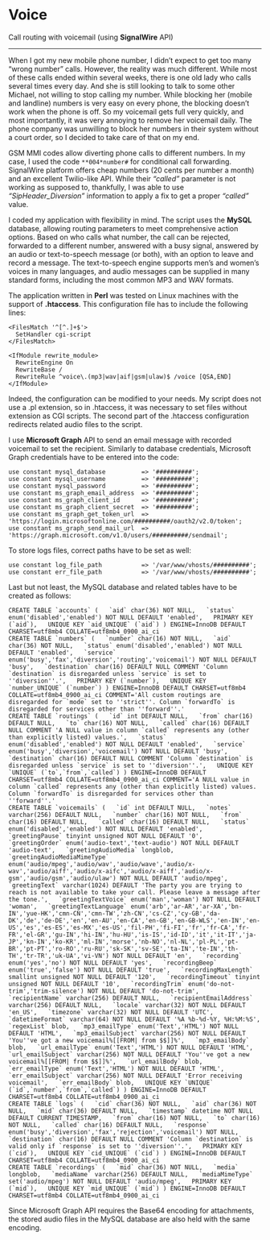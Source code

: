 # Voice
Call routing with voicemail (using **SignalWire** API)

---

When I got my new mobile phone number, I didn’t expect to get too many “wrong number” calls. However, the reality was much different. While most of these calls ended within several weeks, there is one old lady who calls several times every day. And she is still looking to talk to some other Michael, not willing to stop calling my number. While blocking her (mobile and landline) numbers is very easy on every phone, the blocking doesn’t work when the phone is off. So my voicemail gets full very quickly, and most importantly, it was very annoying to remove her voicemail daily. The phone company was unwilling to block her numbers in their system without a court order, so I decided to take care of that on my end.

GSM MMI codes allow diverting phone calls to different numbers. In my case, I used the code `**004*number#` for conditional call forwarding. SignalWire platform offers cheap numbers (20 cents per number a month) and an excellent Twilio-like API. While their *“called”* parameter is not working as supposed to, thankfully, I was able to use *“SipHeader_Diversion”* information to apply a fix to get a proper *“called”* value.

I coded my application with flexibility in mind. The script uses the **MySQL** database, allowing routing parameters to meet comprehensive action options. Based on who calls what number, the call can be rejected, forwarded to a different number, answered with a busy signal, answered by an audio or text-to-speech message (or both), with an option to leave and record a message. The text-to-speech engine supports men’s and women’s voices in many languages, and audio messages can be supplied in many standard forms, including the most common MP3 and WAV formats.

The application written in **Perl** was tested on Linux machines with the support of **.htaccess**. This configuration file has to include the following lines:

    <FilesMatch '^[^.]+$'>
      SetHandler cgi-script
    </FilesMatch>

    <IfModule rewrite_module>
      RewriteEngine On
      RewriteBase /
      RewriteRule ^voice\.(mp3|wav|aif|gsm|ulaw)$ /voice [QSA,END]
    </IfModule>

Indeed, the configuration can be modified to your needs. My script does not use a .pl extension, so in .htaccess, it was necessary to set files without extension as CGI scripts. The second part of the .htaccess configuration redirects related audio files to the script.

I use **Microsoft Graph** API to send an email message with recorded voicemail to set the recipient. Similarly to database credentials, Microsoft Graph credentials have to be entered into the code: 

    use constant mysql_database          => '##########';
    use constant mysql_username          => '##########';
    use constant mysql_password          => '##########';
    use constant ms_graph_email_address  => '##########';
    use constant ms_graph_client_id      => '##########';
    use constant ms_graph_client_secret  => '##########';
    use constant ms_graph_get_token_url  => 'https://login.microsoftonline.com/##########/oauth2/v2.0/token';
    use constant ms_graph_send_mail_url  => 'https://graph.microsoft.com/v1.0/users/##########/sendmail';

To store logs files, correct paths have to be set as well:

    use constant log_file_path           => '/var/www/vhosts/##########';
    use constant err_file_path           => '/var/www/vhosts/##########';

Last but not least, the MySQL database and related tables have to be created as follows:

    CREATE TABLE `accounts` (   `aid` char(36) NOT NULL,   `status` enum('disabled','enabled') NOT NULL DEFAULT 'enabled',   PRIMARY KEY (`aid`),   UNIQUE KEY `aid_UNIQUE` (`aid`) ) ENGINE=InnoDB DEFAULT CHARSET=utf8mb4 COLLATE=utf8mb4_0900_ai_ci
    CREATE TABLE `numbers` (   `number` char(16) NOT NULL,   `aid` char(36) NOT NULL,   `status` enum('disabled','enabled') NOT NULL DEFAULT 'enabled',   `service` enum('busy','fax','diversion','routing','voicemail') NOT NULL DEFAULT 'busy',   `destination` char(16) DEFAULT NULL COMMENT 'Column `destination` is disregarded unless `service` is set to ''diversion''.',   PRIMARY KEY (`number`),   UNIQUE KEY `number_UNIQUE` (`number`) ) ENGINE=InnoDB DEFAULT CHARSET=utf8mb4 COLLATE=utf8mb4_0900_ai_ci COMMENT='All custom routings are disregarded for `mode` set to ''strict''. Column `forwardTo` is disregarded for services other than ''forward''.'
    CREATE TABLE `routings` (   `id` int DEFAULT NULL,   `from` char(16) DEFAULT NULL,   `to` char(16) NOT NULL,   `called` char(16) DEFAULT NULL COMMENT 'A NULL value in column `called` represents any (other than explicitly listed) values.',   `status` enum('disabled','enabled') NOT NULL DEFAULT 'enabled',   `service` enum('busy','diversion','voicemail') NOT NULL DEFAULT 'busy',   `destination` char(16) DEFAULT NULL COMMENT 'Column `destination` is disregarded unless `service` is set to ''diversion''.',   UNIQUE KEY `UNIQUE` (`to`,`from`,`called`) ) ENGINE=InnoDB DEFAULT CHARSET=utf8mb4 COLLATE=utf8mb4_0900_ai_ci COMMENT='A NULL value in column `called` represents any (other than explicitly listed) values. Column `forwardTo` is disregarded for services other than ''forward''.'
    CREATE TABLE `voicemails` (   `id` int DEFAULT NULL,   `notes` varchar(256) DEFAULT NULL,   `number` char(16) NOT NULL,   `from` char(16) DEFAULT NULL,   `called` char(16) DEFAULT NULL,   `status` enum('disabled','enabled') NOT NULL DEFAULT 'enabled',   `greetingPause` tinyint unsigned NOT NULL DEFAULT '0',   `greetingOrder` enum('audio-text','text-audio') NOT NULL DEFAULT 'audio-text',   `greetingAudioMedia` longblob,   `greetingAudioMediaMimeType` enum('audio/mpeg','audio/wav','audio/wave','audio/x-wav','audio/aiff','audio/x-aifc','audio/x-aiff','audio/x-gsm','audio/gsm','audio/ulaw') NOT NULL DEFAULT 'audio/mpeg',   `greetingText` varchar(1024) DEFAULT 'The party you are trying to reach is not available to take your call. Please leave a message after the tone.',   `greetingTextVoice` enum('man','woman') NOT NULL DEFAULT 'woman',   `greetingTextLanguage` enum('arb','ar-AR','ar-XA','bn-IN','yue-HK','cmn-CN','cmn-TW','zh-CN','cs-CZ','cy-GB','da-DK','de','de-DE','en','en-AU','en-CA','en-GB','en-GB-WLS','en-IN','en-US','es','es-ES','es-MX','es-US','fil-PH','fi-FI','fr','fr-CA','fr-FR','el-GR','gu-IN','hi-IN','hu-HU','is-IS','id-ID','it','it-IT','ja-JP','kn-IN','ko-KR','ml-IN','morse','nb-NO','nl-NL','pl-PL','pt-BR','pt-PT','ro-RO','ru-RU','sk-SK','sv-SE','ta-IN','te-IN','th-TH','tr-TR','uk-UA','vi-VN') NOT NULL DEFAULT 'en',   `recording` enum('yes','no') NOT NULL DEFAULT 'yes',   `recordingBeep` enum('true','false') NOT NULL DEFAULT 'true',   `recordingMaxLength` smallint unsigned NOT NULL DEFAULT '120',   `recordingTimeout` tinyint unsigned NOT NULL DEFAULT '10',   `recordingTrim` enum('do-not-trim','trim-silence') NOT NULL DEFAULT 'do-not-trim',   `recipientName` varchar(256) DEFAULT NULL,   `recipientEmailAddress` varchar(256) DEFAULT NULL,   `locale` varchar(32) NOT NULL DEFAULT 'en_US',   `timezone` varchar(32) NOT NULL DEFAULT 'UTC',   `datetimeFormat` varchar(64) NOT NULL DEFAULT '%A %b-%d-%Y, %H:%M:%S',   `regexList` blob,   `mp3_emailType` enum('Text','HTML') NOT NULL DEFAULT 'HTML',   `mp3_emailSubject` varchar(256) NOT NULL DEFAULT 'You''ve got a new voicemail%[[FROM| from $$]]%',   `mp3_emailBody` blob,   `url_emailType` enum('Text','HTML') NOT NULL DEFAULT 'HTML',   `url_emailSubject` varchar(256) NOT NULL DEFAULT 'You''ve got a new voicemail%[[FROM| from $$]]%',   `url_emailBody` blob,   `err_emailType` enum('Text','HTML') NOT NULL DEFAULT 'HTML',   `err_emailSubject` varchar(256) NOT NULL DEFAULT 'Error receiving voicemail',   `err_emailBody` blob,   UNIQUE KEY `UNIQUE` (`id`,`number`,`from`,`called`) ) ENGINE=InnoDB DEFAULT CHARSET=utf8mb4 COLLATE=utf8mb4_0900_ai_ci
    CREATE TABLE `logs` (   `cid` char(36) NOT NULL,   `aid` char(36) NOT NULL,   `mid` char(36) DEFAULT NULL,   `timestamp` datetime NOT NULL DEFAULT CURRENT_TIMESTAMP,   `from` char(16) NOT NULL,   `to` char(16) NOT NULL,   `called` char(16) DEFAULT NULL,   `response` enum('busy','diversion','fax','rejection','voicemail') NOT NULL,   `destination` char(16) DEFAULT NULL COMMENT 'Column `destination` is valid only if `response` is set to ''diversion''.',   PRIMARY KEY (`cid`),   UNIQUE KEY `cid_UNIQUE` (`cid`) ) ENGINE=InnoDB DEFAULT CHARSET=utf8mb4 COLLATE=utf8mb4_0900_ai_ci
    CREATE TABLE `recordings` (   `mid` char(36) NOT NULL,   `media` longblob,   `mediaName` varchar(256) DEFAULT NULL,   `mediaMimeType` set('audio/mpeg') NOT NULL DEFAULT 'audio/mpeg',   PRIMARY KEY (`mid`),   UNIQUE KEY `mid_UNIQUE` (`mid`) ) ENGINE=InnoDB DEFAULT CHARSET=utf8mb4 COLLATE=utf8mb4_0900_ai_ci

Since Microsoft Graph API requires the Base64 encoding for attachments, the stored audio files in the MySQL database are also held with the same encoding.
